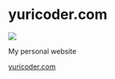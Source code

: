 # yuricoder.com

<img src="https://travis-ci.org/yurifedorov/yuricoder.svg?branch=master">

My personal website

<a href="yuricoder.com">yuricoder.com</a>
